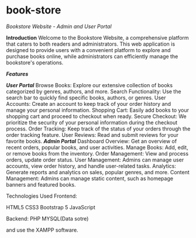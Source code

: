 # book-store 

_Bookstore Website - Admin and User Portal_

**Introduction**
Welcome to the Bookstore Website, a comprehensive platform that caters to both readers and administrators. This web application is designed to provide users with a convenient platform to explore and purchase books online, while administrators can efficiently manage the bookstore's operations.

_**Features**_

**_User Portal_**
Browse Books: Explore our extensive collection of books categorized by genres, authors, and more.
Search Functionality: Use the search bar to quickly find specific books, authors, or genres.
User Accounts: Create an account to keep track of your order history and manage your personal information.
Shopping Cart: Easily add books to your shopping cart and proceed to checkout when ready.
Secure Checkout: We prioritize the security of your personal information during the checkout process.
Order Tracking: Keep track of the status of your orders through the order tracking feature.
User Reviews: Read and submit reviews for your favorite books.
**_Admin Portal_**
Dashboard Overview: Get an overview of recent orders, popular books, and user activities.
Manage Books: Add, edit, or remove books from the inventory.
Order Management: View and process orders, update order status.
User Management: Admins can manage user accounts, view order history, and handle user-related tasks.
Analytics: Generate reports and analytics on sales, popular genres, and more.
Content Management: Admins can manage static content, such as homepage banners and featured books.


Technologies Used
Frontend:

HTML5
CSS3
Bootstrap 5
JavaScript 

Backend:
PHP 
MYSQL(Data sotre)

and use the XAMPP software.

